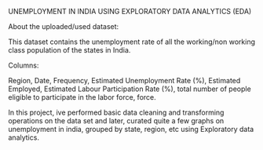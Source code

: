 UNEMPLOYMENT IN INDIA USING EXPLORATORY DATA ANALYTICS (EDA)


About the uploaded/used dataset:

This dataset contains the unemployment rate of all the working/non working class population of the states in India.

Columns:

Region, Date, Frequency, Estimated Unemployment Rate (%), Estimated Employed, Estimated Labour Participation Rate (%), total number of people eligible to participate in the labor force, force.

In this project, ive performed basic data cleaning and transforming operations on the data set and later, curated quite a few graphs on unemployment in india, grouped by state, region, etc using Exploratory data analytics.
